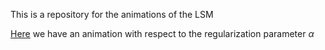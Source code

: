 This is a repository for the animations of the LSM

[Here](./alpha_sweep/test_slider.html) we have an animation with respect to the regularization parameter $\alpha$
